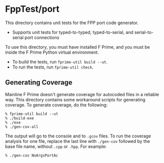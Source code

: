 # FppTest/port

This directory contains unit tests for the FPP port code generator.

* Supports unit tests for typed-to-typed, typed-to-serial, and serial-to-serial 
port connections

To use this directory, you must have installed F Prime, and you must be inside 
the F Prime Python virtual environment.

* To build the tests, run `fprime-util build --ut`.
* To run the tests, run `fprime-util check`.

## Generating Coverage

Mainline F Prime doesn't generate coverage for autocoded files in a
reliable way. This directory contains some workaround scripts for
generating coverage. To generate coverage, do the following:

```
% fprime-util build --ut
% ./build-exe
% ./exe
% ./gen-cov-all
```

The output will go to the console and to `.gcov` files. To run the
coverage analysis for one file, replace the last line with `./gen-cov`
followed by the base file name, without `.cpp` or `.hpp`. For example:

```
% ./gen-cov NoArgsPortAc
```
